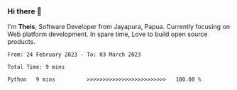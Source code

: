 ### Hi there 👋

I'm <b>Theis</b>, Software Developer from Jayapura, Papua. Currently focusing on Web platform development. In spare time, Love to build open source products.



 
 <!--START_SECTION:waka-->

```text
From: 24 February 2023 - To: 03 March 2023

Total Time: 9 mins

Python   9 mins          >>>>>>>>>>>>>>>>>>>>>>>>>   100.00 %
```

<!--END_SECTION:waka-->

